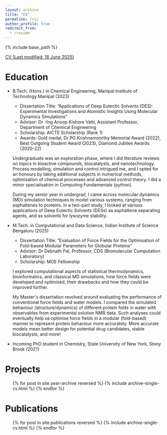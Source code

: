 ```yaml
---
layout: archive
title: "CV"
permalink: /cv/
author_profile: true
redirect_from:
  - /resume
---
```


{% include base_path %}

[CV (Last modified: 18 June 2025)](cv.pdf)

Education
======

* B.Tech. (Hons.) in Chemical Engineering, Manipal Institute of Technology Manipal (2023)
  * Dissertation Title: “Applications of Deep Eutectic Solvents (DES): Experimental Investigations and Atomistic Insights Using Molecular Dynamics Simulations”
  * Advisor: Dr -Ing Anoop Kishore Vatti, Assistant Professor, Department of Chemical Engineering
  * Scholarship: AICTE Scholarship (Rank 1)
  * Awards: Gold medal, Dr PG Krishnamoorthy Memorial Award (2022), Best Outgoing Student Award (2023), Diamond Jubilee Awards (2020-22)
  
  Undergraduate was an exploration phase, where I did literature reviews on topics in bioactive compounds, biocatalysts, and nanotechnology. Process modelling, simulation and control intrigued me, and I opted for an honours by taking additional subjects in numerical methods, optimisation of chemical processes and advanced control theory. I did a minor specialisation in Computing Fundamentals (python). 

  During my senior year in undergrad, I came across molecular dynamics (MD) simulation techniques to model various systems, ranging from asphaltenes to proteins. In a two-part study, I looked at various applications of Deep Eutectic Solvents (DESs) as asphaltene separating agents, and as solvents for lysozyme stability. 

  
* M.Tech. in Computational and Data Science, Indian Institute of Science Bengaluru (2025)
  * Dissertation Title: “Evaluation of Force Fields for the Optimisation of Fold-based Modular Parameters for Globular Proteins”
  * Advisor: Dr Debnath Pal, Professor, CDS (Biomolecular Computation Laboratory)
  * Scholarship: MOE Fellowship

  I explored computational aspects of statistical thermodynamics, bioinformatics, and classical MD simulations, how force fields were developed and optimised, their drawbacks and how they could be improved further. 

  My Master's dissertation revolved around evaluating the performance of conventional force fields and water models. I compared the simulated behaviour (structure/dynamics) of different protein folds in water with observables from experimental solution NMR data. Such analyses could eventually help us optimise force fields in a modular (fold-based) manner to represent protein behaviour more accurately. More accurate models mean better design for potential drug candidates, stable biocatalysts, and more!

* Incoming PhD student in Chemistry, State University of New York, Stony Brook (202?)

Projects
=====
  <ul>{% for post in site.year-archive reversed %}
    {% include archive-single-cv.html %}
  {% endfor %}</ul>
    
Publications
======
  <ul>{% for post in site.publications reversed %}
    {% include archive-single-cv.html %}
  {% endfor %}</ul>
  

